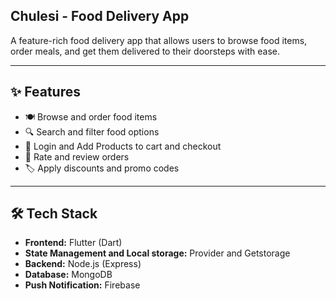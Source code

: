 ## Chulesi - Food Delivery App

A feature-rich food delivery app that allows users to browse food items, order meals, and get them delivered to their doorsteps with ease.

---

## ✨ Features

- 🍽️ Browse and order food items  
- 🔍 Search and filter food options  
- 🛒 Login and Add Products to cart and checkout   
- 🌟 Rate and review orders  
- 🏷️ Apply discounts and promo codes  

---


## 🛠️ Tech Stack

- **Frontend:** Flutter (Dart)  
- **State Management and Local storage:** Provider and Getstorage  
- **Backend:** Node.js (Express)  
- **Database:** MongoDB
- **Push Notification:** Firebase 
